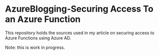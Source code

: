 # AzureBlogging-Securing Access To an Azure Function
This repository holds the sources used in my article on securing access to Azure Functions using Azure AD.

Note: this is work in progress.